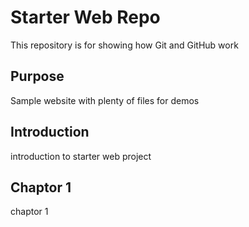 # Starter Web Repo

This repository is for showing how Git and GitHub work

## Purpose

Sample website with plenty of files for demos

## Introduction

introduction to starter web project

## Chaptor 1

chaptor 1
